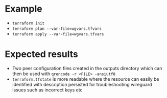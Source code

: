 # Example
* `terraform init`
* `terraform plan --var-file=wgvars.tfvars`
* `terraform apply --var-file=wgvars.tfvars`

# Expected results
* Two peer configuration files created in the outputs directory which can then be used with `qrencode -r <FILE> -ansiutf8`
* `terraform.tfstate` is more readable where the resource can easily be identified with description persisted for troubleshooting wireguard issues such as incorrect keys etc

